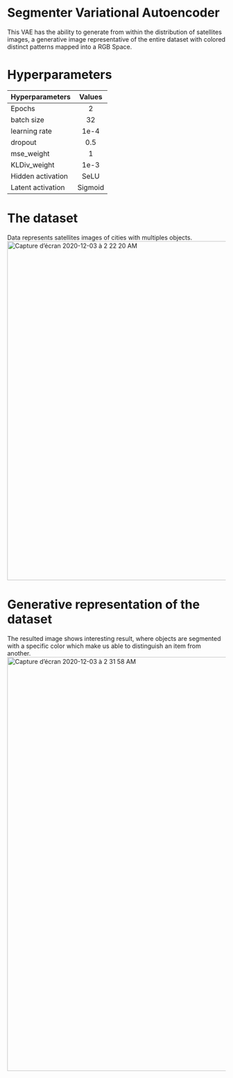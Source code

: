 # Segmenter Variational Autoencoder

This VAE has the ability to   generate from within the distribution of satellites images, a generative image  representative of the entire dataset with  colored distinct patterns mapped into a RGB Space.

# Hyperparameters
| Hyperparameters        | Values        |
| -------------          |:-------------:|   
| Epochs                 | 2 | $
| batch size             | 32           |  
| learning rate          | 1e-4         |
| dropout                | 0.5           |  
| mse_weight             | 1             |  
| KLDiv_weight           | 1e-3            |
| Hidden activation      | SeLU           |
| Latent activation      | Sigmoid           |

# The dataset
Data represents satellites images of cities with multiples objects.
<img width="782" alt="Capture d’écran 2020-12-03 à 2 22 20 AM" src="https://user-images.githubusercontent.com/55285736/100951204-61b50680-350e-11eb-917e-f2a6a894e5db.png">



# Generative representation of the dataset
The resulted image shows interesting result, where  objects are segmented with a specific color which make us able to distinguish an item from another. 
<img width="955" alt="Capture d’écran 2020-12-03 à 2 31 58 AM" src="https://user-images.githubusercontent.com/55285736/100951874-b9a03d00-350f-11eb-8545-c84fd9039449.png">
